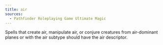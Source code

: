 ```yaml
---
title: air
sources:
  - Pathfinder Roleplaying Game Ultimate Magic
---
```


Spells that create air, manipulate air, or conjure creatures from air-dominant planes or with the air subtype should have the air descriptor.
